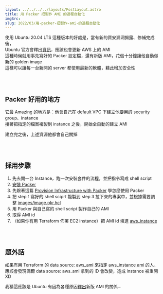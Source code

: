 ```yaml
---
layout: ../../../../layouts/PostLayout.astro
title: 用 Packer 把製作 AMI 的過程自動化
imgSrc: 
slug: 2022/03/用-packer-把製作-ami-的過程自動化
---
```


  
使用 Ubuntu 20.04 LTS 這種版本的好處是，當有新的資安漏洞揭露、修補完成後，<br>
Ubuntu 官方會釋出[資訊](https://ubuntu.com/security/notices)，應該也會更新 AWS 上的 AMI<br>
這種時候就用事先寫好的 Packer 設定檔，還有新版 AMI，花個十分鐘讓他自動做新的 golden image<br>
這樣可以讓每一台新開的 server 都使用最新的軟體，藉此增加安全性







<br><br>



  
## Packer 好用的地方



  
它最 Amazing 的地方是：他會自己在 default VPC 下建立他要用的 security group、instance<br>
接著把指定的檔案複製到 instance 之後，開始全自動的建立 AMI



  
建立完之後，上述資源他都會自己關掉



<br><br>



  
## 採用步驟



  
1. 先去開一台 Instance，跑一次安裝套件的流程，並把指令寫成 shell script  
2. [安裝 Packer](https://www.packer.io/downloads)  
3. 先跟著這篇 [Provision Infrastructure with Packer](https://learn.hashicorp.com/tutorials/terraform/packer) 學怎麼使用 Packer  
4. 把 step 1 寫好的 shell sciprt 複製到 step 3 拉下來的專案中，並根據需要調整 [images/image.pkr.hcl](https://github.com/hashicorp/learn-terraform-provisioning/blob/packer/images/image.pkr.hcl)  
5. 用 Packer 與自己寫的 shell script 製作自己的 AMI  
6. 取得 AMI id  
7. （如果你有用 Terraform 佈署 EC2 instance）把 AMI id 填進 [aws_instance](https://registry.terraform.io/providers/hashicorp/aws/latest/docs/resources/instance#ami)



<br><br>



  
## 題外話



  
如果有用 Terraform 的 [data source: aws_ami](https://registry.terraform.io/providers/hashicorp/aws/latest/docs/data-sources/ami) 來指定 [aws_instance ami](https://registry.terraform.io/providers/hashicorp/aws/latest/docs/resources/instance#ami) 的人，<br>
應該會發現偶爾 data source: aws_ami 拿到的 ID 會改變，造成 instance 被重開 XD



  
我猜這應該是 Ubuntu 有因為各種原因[釋出](https://ubuntu.com/security/notices)新版 AMI 的關係…
